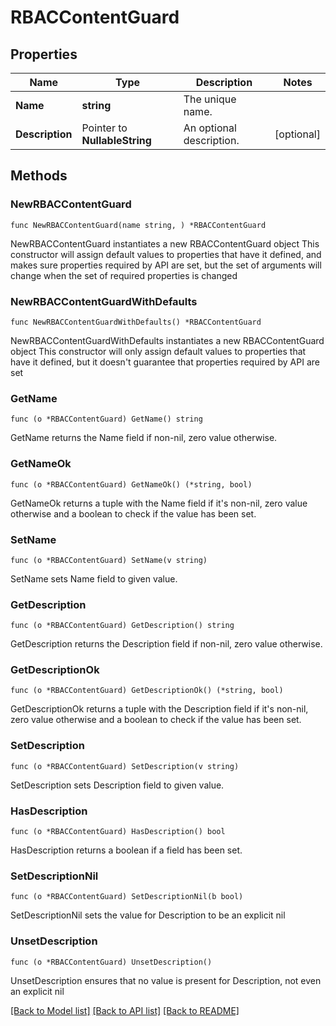 # RBACContentGuard

## Properties

Name | Type | Description | Notes
------------ | ------------- | ------------- | -------------
**Name** | **string** | The unique name. | 
**Description** | Pointer to **NullableString** | An optional description. | [optional] 

## Methods

### NewRBACContentGuard

`func NewRBACContentGuard(name string, ) *RBACContentGuard`

NewRBACContentGuard instantiates a new RBACContentGuard object
This constructor will assign default values to properties that have it defined,
and makes sure properties required by API are set, but the set of arguments
will change when the set of required properties is changed

### NewRBACContentGuardWithDefaults

`func NewRBACContentGuardWithDefaults() *RBACContentGuard`

NewRBACContentGuardWithDefaults instantiates a new RBACContentGuard object
This constructor will only assign default values to properties that have it defined,
but it doesn't guarantee that properties required by API are set

### GetName

`func (o *RBACContentGuard) GetName() string`

GetName returns the Name field if non-nil, zero value otherwise.

### GetNameOk

`func (o *RBACContentGuard) GetNameOk() (*string, bool)`

GetNameOk returns a tuple with the Name field if it's non-nil, zero value otherwise
and a boolean to check if the value has been set.

### SetName

`func (o *RBACContentGuard) SetName(v string)`

SetName sets Name field to given value.


### GetDescription

`func (o *RBACContentGuard) GetDescription() string`

GetDescription returns the Description field if non-nil, zero value otherwise.

### GetDescriptionOk

`func (o *RBACContentGuard) GetDescriptionOk() (*string, bool)`

GetDescriptionOk returns a tuple with the Description field if it's non-nil, zero value otherwise
and a boolean to check if the value has been set.

### SetDescription

`func (o *RBACContentGuard) SetDescription(v string)`

SetDescription sets Description field to given value.

### HasDescription

`func (o *RBACContentGuard) HasDescription() bool`

HasDescription returns a boolean if a field has been set.

### SetDescriptionNil

`func (o *RBACContentGuard) SetDescriptionNil(b bool)`

 SetDescriptionNil sets the value for Description to be an explicit nil

### UnsetDescription
`func (o *RBACContentGuard) UnsetDescription()`

UnsetDescription ensures that no value is present for Description, not even an explicit nil

[[Back to Model list]](../README.md#documentation-for-models) [[Back to API list]](../README.md#documentation-for-api-endpoints) [[Back to README]](../README.md)



